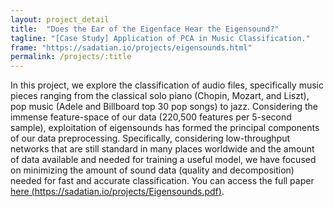 ```yaml
---
layout: project_detail
title:  "Does the Ear of the Eigenface Hear the Eigensound?"
tagline: "[Case Study] Application of PCA in Music Classification."
frame: "https://sadatian.io/projects/eigensounds.html"
permalink: /projects/:title
---
```

In this project, we explore the classification of audio files, specifically music pieces ranging from the classical solo piano (Chopin, Mozart, and Liszt), pop music (Adele and Billboard top 30 pop songs) to jazz. Considering the immense feature-space of our data (220,500 features per 5-second sample), exploitation of eigensounds has formed the principal components of our data preprocessing. Specifically, considering low-throughput networks that are still standard in many places worldwide and the amount of data available and needed for training a useful model, we have focused on minimizing the amount of sound data (quality and decomposition) needed for fast and accurate classification. You can access the full paper [here (https://sadatian.io/projects/Eigensounds.pdf)](https://sadatian.io/projects/Eigensounds.pdf).